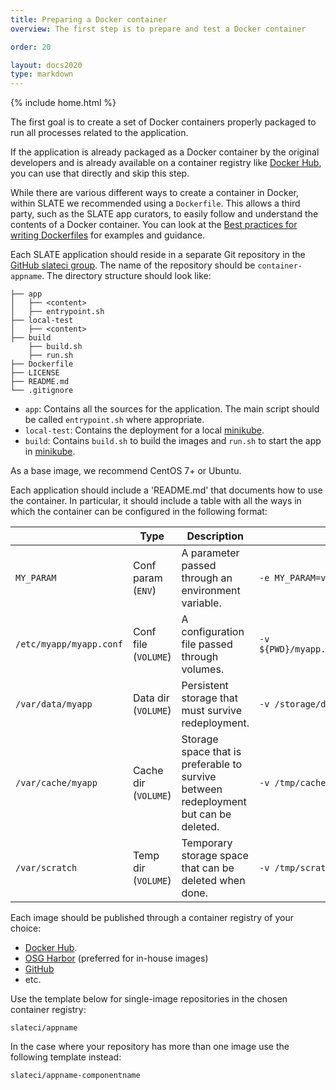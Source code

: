 ```yaml
---
title: Preparing a Docker container
overview: The first step is to prepare and test a Docker container 

order: 20

layout: docs2020
type: markdown
---
```

{% include home.html %}

The first goal is to create a set of Docker containers properly packaged to run all processes related to the application.

If the application is already packaged as a Docker container by the original developers and is already available on a container registry like [Docker Hub](http://hub.docker.com), you can use that directly and skip this step.

While there are various different ways to create a container in Docker, within SLATE we recommended using a `Dockerfile`. This allows a third party, such as the SLATE app curators, to easily follow and understand the contents of a Docker container. You can look at the [Best practices for writing Dockerfiles](https://docs.docker.com/develop/develop-images/dockerfile_best-practices/) for examples and guidance.

Each SLATE application should reside in a separate Git repository in the [GitHub slateci group](https://github.com/slateci). The name of the repository should be `container-appname`. The directory structure should look like:

```text
├── app
│   ├── <content>
│   ├── entrypoint.sh
├── local-test
│   ├── <content>
├── build
    ├── build.sh
    ├── run.sh
├── Dockerfile
├── LICENSE
├── README.md 
└── .gitignore
```

* `app`: Contains all the sources for the application. The main script should be called `entrypoint.sh` where appropriate.
* `local-test`: Contains the deployment for a local [minikube](https://minikube.sigs.k8s.io/docs/).
* `build`: Contains `build.sh` to build the images and `run.sh` to start the app in [minikube](https://minikube.sigs.k8s.io/docs/).

As a base image, we recommend CentOS 7+ or Ubuntu.

Each application should include a 'README.md' that documents how to use the container. In particular, it should include a table with all the ways in which the container can be configured in the following format:

|                         | Type                 | Description                                                                          | Example                                      |
|-------------------------|----------------------|--------------------------------------------------------------------------------------|----------------------------------------------|
| `MY_PARAM`              | Conf param (`ENV`)   | A parameter passed through an environment variable.                                  | `-e MY_PARAM=value`                          |
| `/etc/myapp/myapp.conf` | Conf file (`VOLUME`) | A configuration file passed through volumes.                                         | `-v ${PWD}/myapp.conf:/etc/myapp/myapp.conf` |
| `/var/data/myapp`       | Data dir (`VOLUME`)  | Persistent storage that must survive redeployment.                                   | `-v /storage/data/myapp:/var/data/myapp`     |
| `/var/cache/myapp`      | Cache dir (`VOLUME`) | Storage space that is preferable to survive between redeployment but can be deleted. | `-v /tmp/cache/myapp:/var/cache/squid`       |
| `/var/scratch`          | Temp dir (`VOLUME`)  | Temporary storage space that can be deleted when done.                               | `-v /tmp/scratch:/var/scratch`               |

Each image should be published through a container registry of your choice:
* [Docker Hub](http://hub.docker.com).
* [OSG Harbor](https://hub.opensciencegrid.org) (preferred for in-house images)
* [GitHub](https://docs.github.com/en/packages/working-with-a-github-packages-registry/working-with-the-container-registry)
* etc.

Use the template below for single-image repositories in the chosen container registry:

```text
slateci/appname
```

In the case where your repository has more than one image use the following template instead:

```text
slateci/appname-componentname
```
